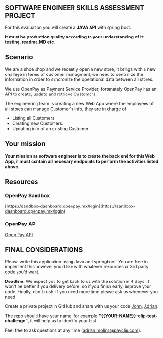 ## SOFTWARE ENGINEER SKILLS ASSESSMENT PROJECT

For this evaluation you will create a  **JAVA API** with spring boot.

**It must be production quality according to your understanding of it: testing, readme.MD etc.**

## Scenario 
We are a shoe shop and we recently open a new store, it brings with a new challege in terms of customer managment, we need to centralize the information in order to syncronize the operational data between all stores.

We use OpenPay as Payment Service Provider, fortunately OpenPay has an API to create, update and retrieve Customers. 

The engineering team is creating a new Web App where the employees of all stores can manage Customer's info, they are in charge of 
* Listing all Customers
* Creating new Customers.
* Updating info of an existing Customer.

## Your mission 
#### Your mission as software engineer is to create the back end for this Web App, it must contain all necesary endpoints to perform the activities listed above.

## Resources 

### OpenPay Sandbox
[https://sandbox-dashboard.openpay.mx/login](https://sandbox-dashboard.openpay.mx/login)

### OpenPay API 
[Open Pay API](https://www.openpay.mx/docs/api.html)

## FINAL CONSIDERATIONS
Please write this application using  Java and springboot. You are free to implement this however you’d like with whatever resources or 3rd party code you’d want.

**Deadline**: We expect you to get back to us with the solution in 4 days. It won't be better if you delivery before, so if you finish early, improve your code. Finally, don't rush, if you need more time please ask us whenever you need.

Create a private project in GitHub and share with us your code [John](https://github.com/johngamarrawl), [Adrian](https://github.com/Adriansillo).

The repo should have your name, for example **"{{YOUR-NAME}}-clip-test-challenge"**, it will help us to identify your test.

Feel free to ask questions at any time (adrian.molina@payclip.com).
